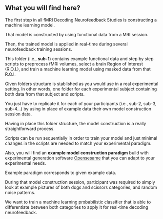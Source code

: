 ## What you will find here?

The first step in all fMRI Decoding Neurofeedback Studies is constructing a machine learning model.

That model is constructed by using functional data from a MRI session.

Then, the trained model is applied in real-time during several neurofeedback training sessions.

This folder (i.e., **sub-1**) contains example functional data and step by step scripts to preprocess fMRI volumes, select a brain Region of Interest (R.O.I.), and train a machine learning model using masked data from that R.O.I.

Given folders structure is stablished as you would use in a real experimental setting. In other words, one folder for each experimental subject containing both data from that subject and scripts.

You just have to replicate it for each of your participants (i.e., sub-2, sub-3, sub-4...) by using in place of example data their own model construction session data.

Having in place this folder structure, the model construction is a really straightforward process.

Scripts can be run sequentially in order to train your model and just minimal changes in the scripts are needed to match your experimental paradigm.

Also, you will find an **example model construction paradigm** build with experimental generation software [Opensesame](https://osdoc.cogsci.nl/) that you can adapt to your experimental needs.

Example paradigm corresponds to given example data. 

During that model construction session, participant was required to simply look at example pictures of both dogs and scissors categories, and random noise patterns.

We want to train a machine learning probabilistic classifier that is able to differentiate between both categories to apply it for real-time decoding neurofeedback.

